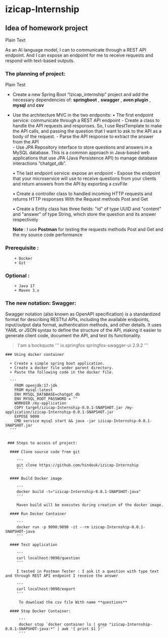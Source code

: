 # izicap-Internship

## Idea of homework project 

Plain Text

  As an AI language model, I can to communicate through a REST API endpoint. And I can expose an endpoint for me to receive requests and respond with text-based outputs.
 
 ### The planning of project:
 
 Plain Test
 
  + Create a new Spring Boot “Izicap_internship” project and add the necessary dependencies of: **springboot** , **swagger** , **aven plugin** , **mysql** and **csv**
  + Use the architecture MVC in the two endponits:
     • The first endpoint service: communicate through a REST API endpoint
         - Create a class to handle the API requests and responses. So, I use RestTemplate to make the API calls, and passing the question that I want to ask to the API as a body of the request.
         - Parse the API response to extract the answer from the API  
         - Use JPA Repository interface to store questions and answers in a MySQL database. This is a common approach in Java-based web applications that use JPA (Java Persistence API) to manage database interactions “chatgpt_db”.
           
    • The last endpoint service: expose an endpoint
         - Expose the endpoint that your microservice will use to receive questions from your clients and return answers from the API by exporting a csvFile 
           
    • Create a controller class to handled incoming HTTP requests and returns HTTP responses With the Request methods Post and Get 
         
    • Create a Entity class has three fields: "id" of type UUID and "content" and "answer" of type String, which store the question and its answer respectively
    
     __Note__ : I use **Postman** for testing the requests methods Post and Get and the my source code performance
     
  ### Prerequisite :
  
        + Docker
        + Git
        
  ### Optional :
  
        + Java 17
        + Maven 3.x
        
   ### The new notation: Swagger:
   
   Swagger notation (also known as OpenAPI specification) is a standardized format for describing RESTful APIs, including the available endpoints, input/output data format, authentication methods, and other details. It uses YAML or JSON syntax to define the structure of the API, making it easier to generate client code, document the API, and test its functionality.
   
   > I'am a bockquote
   '''
        <dependency>
            <groupId>io.springfox</groupId>
            <artifactId>springfox-swagger-ui</artifactId>
            <version>2.9.2</version>
        </dependency>
    '''    
    
    
    ### Using docker container
    
      + Create a simple spring boot application.
      + Create a docker file under parent directory.
      + Paste the following code in the docker file.
      
      '''
        FROM openjdk:17-jdk
        FROM mysql:latest
        ENV MYSQL_DATABASE=chatgpt_db
        ENV MYSQL_ROOT_PASSWORD = ""
        WORKDIR /my-application
        COPY target/izicap-Internship-0.0.1-SNAPSHOT.jar /my-application/izicap-Internship-0.0.1-SNAPSHOT.jar
        EXPOSE 9090
        CMD service mysql start && java -jar izicap-Internship-0.0.1-SNAPSHOT.jar
      '''
      
      
     ### Steps to access of project:
         
      #### Clone source code from git
      
         '''
         git clone https://github.com/hindouk/izicap-Internship
         '''
         
      #### Build Docker image
      
         '''
         docker build -t="izicap-Internship-0.0.1-SNAPSHOT-java"
         '''
         
         Maven build will be executes during creation of the docker image.

      #### Run Docker Container
         
         '''
         docker run -p 9090:9090 -it --rm izicap-Internship-0.0.1-SNAPSHOT-java
         '''
         
      #### Test application
      
         '''
         curl localhost:9090/question
         '''
         
         I tested in Postman Tester : I ask it a question with type text and through REST API endpoint I receive the answer
         
         '''
         curl localhost:9090/export
         '''
         
          To download the csv file With name **questions**
         
      #### Stop Docker Container:
      
          '''
          docker stop `docker container ls | grep "izicap-Internship-0.0.1-SNAPSHOT-java:*" | awk '{ print $1 }'`
          '''

          



         
        
        
    
    

 
           
         
